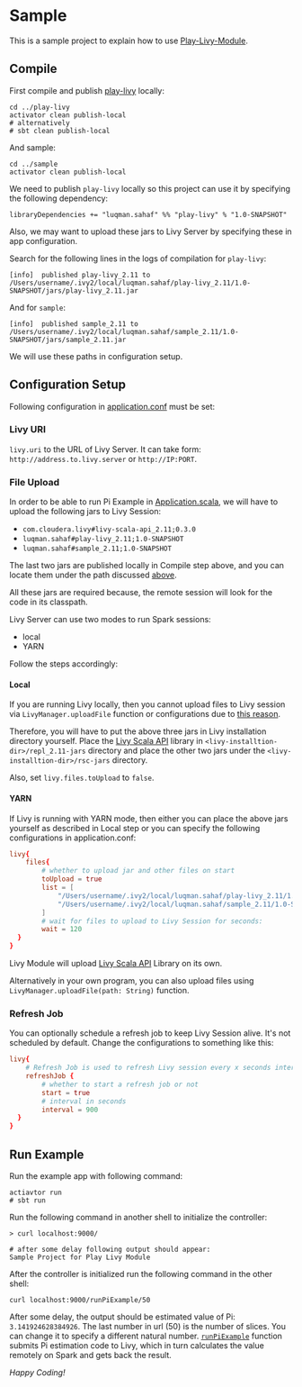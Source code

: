 # Sample

This is a sample project to explain how to use [Play-Livy-Module](../play-livy).

## <a name="compile"></a>Compile
First compile and publish [play-livy](../play-livy) locally:

```
cd ../play-livy
activator clean publish-local
# alternatively
# sbt clean publish-local
```
And sample:
```
cd ../sample
activator clean publish-local
```
We need to publish `play-livy` locally so this project can use it by specifying the following dependency:

```
libraryDependencies += "luqman.sahaf" %% "play-livy" % "1.0-SNAPSHOT"
```
Also, we may want to upload these jars to Livy Server by specifying these in app configuration.

Search for the following lines in the logs of compilation for `play-livy`:

```
[info] 	published play-livy_2.11 to /Users/username/.ivy2/local/luqman.sahaf/play-livy_2.11/1.0-SNAPSHOT/jars/play-livy_2.11.jar
```

And for `sample`:

```
[info] 	published sample_2.11 to /Users/username/.ivy2/local/luqman.sahaf/sample_2.11/1.0-SNAPSHOT/jars/sample_2.11.jar
```

We will use these paths in configuration setup.

## Configuration Setup

Following configuration in [application.conf](./conf/application.conf) must be set:

### Livy URI
`livy.uri` to the URL of Livy Server. It can take form: `http://address.to.livy.server` or `http://IP:PORT`.


### File Upload

In order to be able to run Pi Example in [Application.scala](./app/controllers/Application.scala), we will have to upload the following jars to Livy Session:

- `com.cloudera.livy#livy-scala-api_2.11;0.3.0`
- `luqman.sahaf#play-livy_2.11;1.0-SNAPSHOT`
- `luqman.sahaf#sample_2.11;1.0-SNAPSHOT`

The last two jars are published locally in Compile step above, and you can locate them under the path discussed [above](#compile).

All these jars are required because, the remote session will look for the code in its classpath.

Livy Server can use two modes to run Spark sessions:
- local
- YARN

Follow the steps accordingly:

#### Local

If you are running Livy locally, then you cannot upload files to Livy session via `LivyManager.uploadFile` function or configurations due to [this reason](https://groups.google.com/a/cloudera.org/forum/#!topic/livy-user/BDqklzO-tGU).

Therefore, you will have to put the above three jars in Livy installation directory yourself. Place the [Livy Scala API](https://mvnrepository.com/artifact/com.cloudera.livy/livy-scala-api_2.11/0.3.0) library in `<livy-installtion-dir>/repl_2.11-jars` directory and place the other two jars under the `<livy-installtion-dir>/rsc-jars` directory.

Also, set `livy.files.toUpload` to `false`.

#### YARN

If Livy is running with YARN mode, then either you can place the above jars yourself as described in Local step or you can specify the following configurations in application.conf:

```conf
livy{
    files{
        # whether to upload jar and other files on start
        toUpload = true
        list = [
            "/Users/username/.ivy2/local/luqman.sahaf/play-livy_2.11/1.0-SNAPSHOT/jars/play-livy_2.11.jar",
            "/Users/username/.ivy2/local/luqman.sahaf/sample_2.11/1.0-SNAPSHOT/jars/sample_2.11.jar"
        ]
        # wait for files to upload to Livy Session for seconds:
        wait = 120
  }
}
```

Livy Module will upload [Livy Scala API](https://mvnrepository.com/artifact/com.cloudera.livy/livy-scala-api_2.11/0.3.0) Library on its own.

Alternatively in your own program, you can also upload files using `LivyManager.uploadFile(path: String)` function.

### Refresh Job
You can optionally schedule a refresh job to keep Livy Session alive. It's not scheduled by default. Change the configurations to something like this:

```conf
livy{
    # Refresh Job is used to refresh Livy session every x seconds interval
    refreshJob {
        # whether to start a refresh job or not
        start = true
        # interval in seconds
        interval = 900
  }
}
```

## Run Example

Run the example app with following command:

```
actiavtor run
# sbt run
```

Run the following command in another shell to initialize the controller:

```
> curl localhost:9000/

# after some delay following output should appear:
Sample Project for Play Livy Module
```

After the controller is initialized run the following command in the other shell:

```
curl localhost:9000/runPiExample/50
```

After some delay, the output should be estimated value of Pi: `3.141924628384926`. The last number in url (50) is the number of slices. You can change it to specify a different natural number. [`runPiExample`](./app/controllers/Application.scala) function submits Pi estimation code to Livy, which in turn calculates the value remotely on Spark and gets back the result.

_Happy Coding!_
